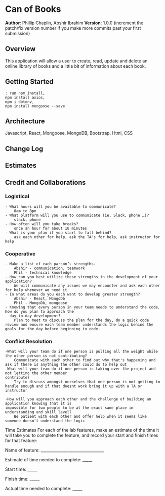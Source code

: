# Can of Books

**Author**: Phillip Chaplin, Abshir Ibrahim
**Version**: 1.0.0 (increment the patch/fix version number if you make more commits past your first submission)

## Overview

This application will allow a user to create, read, update and delete an online library of books and a little bit of information about each book.

## Getting Started
<!-- What are the steps that a user must take in order to build this app on their own machine and get it running? -->
    : run npm install,
    npm install axios,
    npm i dotenv,
    npm install mongoose --save


## Architecture
<!-- Provide a detailed description of the application design. What technologies (languages, libraries, etc) you're using, and any other relevant design information. -->
Javascript, React, Mongoose, MongoDB, Bootstrap, Html, CSS

## Change Log
<!-- Use this area to document the iterative changes made to your application as each feature is successfully implemented. Use time stamps. Here's an example:

01-01-2001 4:59pm - Application now has a fully-functional express server, with a GET route for the location resource. -->

## Estimates
<!-- See below -->

## Credit and Collaborations
<!-- Give credit (and a link) to other people or resources that helped you build this application. -->


### Logistical
    - What hours will you be available to communicate?
        8am to 8pm
    - What platform will you use to communicate (ie. Slack, phone …)?
        slack, phone
    - How often will you take breaks?
        once an hour for about 10 minutes
    - What is your plan if you start to fall behind?
        ask each other for help, ask the TA's for help, ask instructor for help
### Cooperative
    - Make a list of each parson’s strengths.
        Abshir - communication, teamwork
        Phil - technical knowledge
    - How can you best utilize these strengths in the development of your application?
        We will communicate any issues we may encounter and ask each other for help whenever we need it
    - In what areas do you each want to develop greater strength?
        Abshir - React, MongoDb
        Phil - MongoDb, mongoose
    - Knowing that every person in your team needs to understand the code, how do you plan to approach the 
      day-to-day development?
        Plan to meet to discuss the plan for the day, do a quick code review and ensure each team member understands the logic behind the goals for the day before beginning to code.
### Conflict Resolution
    -What will your team do if one person is pulling all the weight while the other person is not contributing?
        Communicate with each other to find out why that's happening and ask if there is anything the other could do to help out
    -What will your team do if one person is taking over the project and not letting the other member 
    contribute?
        Try to discuss amongst ourselves that one person is not getting to handle enough and if that doesnt work bring it up with a TA or instructor

    -How will you approach each other and the challenge of building an application knowing that it is 
    impossible for two people to be at the exact same place in understanding and skill level?
        Be patient with each other and offer help when it seems like someone doesn't understand the logic
    






Time Estimates
For each of the lab features, make an estimate of the time it will take you to complete the feature, and record your start and finish times for that feature:

Name of feature: ________________________________

Estimate of time needed to complete: _____

Start time: _____

Finish time: _____

Actual time needed to complete: _____